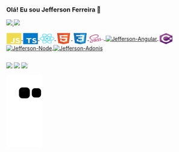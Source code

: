### Olá! Eu sou Jefferson Ferreira 👋


<div>
  <a href="https://github.com/stringercj12">
    <img height="180em"
      src="https://github-readme-stats.vercel.app/api?username=stringercj12&show_icons=true&title_color=dbdbdb&text_color=dbdbdb&theme=radical&include_all_commits=true&count_private=true" />
    <img height="180em"
      src="https://github-readme-stats.vercel.app/api/top-langs/?username=stringercj12&layout=compact&langs_count=7&title_color=dbdbdb&text_color=dbdbdb&theme=radical" />
</div>
<div style="display: inline_block"><br>
  <img align="center" alt="Jefferson-Js" height="30" width="40"
    src="https://raw.githubusercontent.com/devicons/devicon/master/icons/javascript/javascript-plain.svg">
  <img align="center" alt="Jefferson-Ts" height="30" width="40"
    src="https://raw.githubusercontent.com/devicons/devicon/master/icons/typescript/typescript-plain.svg">
  <img align="center" alt="Jefferson-React" height="30" width="40"
    src="https://raw.githubusercontent.com/devicons/devicon/master/icons/react/react-original.svg">
  <img align="center" alt="Jefferson-HTML" height="30" width="40"
    src="https://raw.githubusercontent.com/devicons/devicon/master/icons/html5/html5-original.svg">
  <img align="center" alt="Jefferson-CSS" height="30" width="40"
    src="https://raw.githubusercontent.com/devicons/devicon/master/icons/css3/css3-original.svg">
  <img align="center" alt="Jefferson-sass" height="30" width="40"
    src="https://raw.githubusercontent.com/devicons/devicon/master/icons/sass/sass-original.svg">
  <img align="center" alt="Jefferson-Angular" height="30" width="40"
    src="https://cdn.jsdelivr.net/gh/devicons/devicon/icons/angularjs/angularjs-original.svg">
  <img align="center" alt="Jefferson-Csharp" height="30" width="40"
    src="https://raw.githubusercontent.com/devicons/devicon/master/icons/csharp/csharp-original.svg">
  <img align="center" alt="Jefferson-Node" height="30" width="40"
    src="https://cdn.jsdelivr.net/gh/devicons/devicon/icons/nodejs/nodejs-plain.svg">
  <img align="center" alt="Jefferson-Adonis" height="30" width="40"
    src="https://cdn.jsdelivr.net/gh/devicons/devicon/icons/adonisjs/adonisjs-original.svg">
</div>

##

<div>
  <a href="https://linkedin.com/in/jefferson-ferreira-8218b0126" target="_blank"><img
      src="https://img.shields.io/badge/-LinkedIn-%230077B5?style=for-the-badge&logo=linkedin&logoColor=white"
      target="_blank"></a>
  <a href="https://www.instagram.com/jeffe_ferreira/" target="_blank"><img
      src="https://img.shields.io/badge/-Instagram-%23E4405F?style=for-the-badge&logo=instagram&logoColor=white"
      target="_blank"></a>
  <a href="https://twitter.com/jefferson14489" target="_blank"><img
      src="https://img.shields.io/badge/Twitter-1DA1F2?style=for-the-badge&logo=twitter&logoColor=white"
      target="_blank"></a>

  ![Snake animation](https://github.com/stringercj12/stringercj12/blob/output/github-contribution-grid-snake.svg)

</div>
